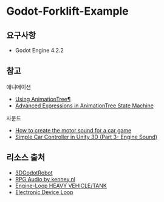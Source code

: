 # Godot-Forklift-Example

## 요구사항
- Godot Engine 4.2.2

## 참고
애니메이션
- [Using AnimationTree¶](https://docs.godotengine.org/en/stable/tutorials/animation/animation_tree.html)
- [Advanced Expressions in AnimationTree State Machine](https://youtu.be/ZQOgD724eMA?si=TLWIta84zc7A_Sqc)

사운드
- [How to create the motor sound for a car game](https://youtu.be/Ly9fBT2OsA0?si=5Oj92HT1ckT0-wy7)
- [Simple Car Controller in Unity 3D (Part 3- Engine Sound)](https://www.youtube.com/watch?v=VpLKXbqXu20)

## 리소스 출처
- [3DGodotRobot](https://captainripley.itch.io/godot-3d-robot-character)
- [RPG Audio by kenney.nl](https://kenney.nl/assets/rpg-audio)
- [Engine-Loop HEAVY VEHICLE/TANK](https://opengameart.org/content/engine-loop-heavy-vehicletank)
- [Electronic Device Loop](https://opengameart.org/content/electronic-device-loop)
